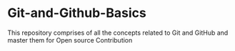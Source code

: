 # Git-and-Github-Basics
This repository comprises of all the concepts related to Git and GitHub and master them for Open source Contribution
